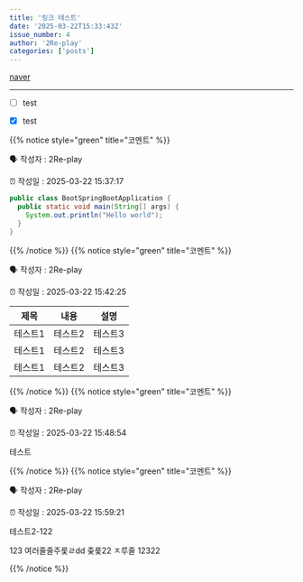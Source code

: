 ```yaml
---
title: '링크 테스트'
date: '2025-03-22T15:33:43Z'
issue_number: 4
author: '2Re-play'
categories: ['posts']
---
```


[naver](https://www.naver.com)


---


- [ ] test

- [x] test

{{% notice style="green" title="코멘트" %}}

🗣 작성자 : 2Re-play

⏰ 작성일 : 2025-03-22 15:37:17

```java
public class BootSpringBootApplication {
  public static void main(String[] args) {
    System.out.println("Hello world");
  }
}
```

{{% /notice %}}
{{% notice style="green" title="코멘트" %}}

🗣 작성자 : 2Re-play

⏰ 작성일 : 2025-03-22 15:42:25

|제목|내용|설명|
|------|---|---|
|테스트1|테스트2|테스트3|
|테스트1|테스트2|테스트3|
|테스트1|테스트2|테스트3|

{{% /notice %}}
{{% notice style="green" title="코멘트" %}}

🗣 작성자 : 2Re-play

⏰ 작성일 : 2025-03-22 15:48:54

테스트

{{% /notice %}}
{{% notice style="green" title="코멘트" %}}

🗣 작성자 : 2Re-play

⏰ 작성일 : 2025-03-22 15:59:21

테스트2-122

123
여러줄줄주룾ㄹdd
줒룾22
ㅈ루줄
12322


{{% /notice %}}
